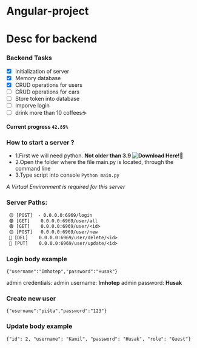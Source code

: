 # Angular-project

# Desc for backend

### Backend Tasks
- [x] Initialization of server
- [x] Memory database
- [x] CRUD operations for users
- [ ] CRUD operations for cars
- [ ] Store token into database
- [ ] Imporve login
- [ ] drink more than 10 coffees☕

**Current progress `42.85%`**

### How to start a server ?
- 1.First we will need python. **Not older than 3.9 ![Download Here!🐍](https://www.python.org/downloads/release/python-3110/0)**
- 2.Open the folder where the file main.py is located, through the command line
- 3.Type script into console ```Python main.py```

*A Virtual Environment is required for this server*

   
### Server Paths:
   ```diff
    🟡 [POST]  - 0.0.0.0:6969/login
    🟢 [GET]    0.0.0.0:6969/user/all
    🟢 [GET]    0.0.0.0:6969/user/<id>
    🟡 [POST]   0.0.0.0:6969/user/new
    🔴 [DEL]    0.0.0.0:6969/user/delete/<id>
    🔵 [PUT]    0.0.0.0:6969/user/update/<id>
   ```
### Login body example
   ```
   {"username":"Imhotep","password":"Husak"}
   ```
   admin credentials: 
   admin username: **Imhotep**
   admin password: **Husak**

### Create new user
    {"username":"pišta","password":"123"}
    


### Update body example
   
    {"id": 2, "username": "Kamil", "password": "Husak", "role": "Guest"}
